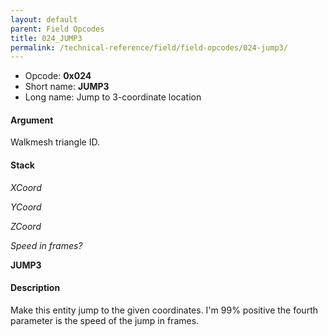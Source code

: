 ```yaml
---
layout: default
parent: Field Opcodes
title: 024_JUMP3
permalink: /technical-reference/field/field-opcodes/024-jump3/
---
```


-   Opcode: **0x024**
-   Short name: **JUMP3**
-   Long name: Jump to 3-coordinate location

#### Argument

Walkmesh triangle ID.

#### Stack

  
*XCoord*

*YCoord*

*ZCoord*

*Speed in frames?*

**JUMP3**

#### Description

Make this entity jump to the given coordinates. I'm 99% positive the fourth parameter is the speed of the jump in frames.
